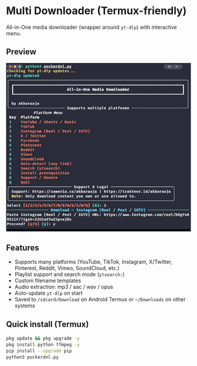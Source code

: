 # Multi Downloader (Termux-friendly)

All-in-One media downloader (wrapper around `yt-dlp`) with interactive menu.

## Preview
![Preview](https://github.com/SoloPocker/All-In-One-Downloader/blob/main/Screenshot_20250914-081207.jpg)

## Features
- Supports many platforms (YouTube, TikTok, Instagram, X/Twitter, Pinterest, Reddit, Vimeo, SoundCloud, etc.)
- Playlist support and search mode (`ytsearch:`)
- Custom filename templates
- Audio extraction: mp3 / aac / wav / opus
- Auto-update `yt-dlp` on start
- Saved to `/sdcard/Download` on Android Termux or `~/Downloads` on other systems

## Quick install (Termux)
```bash
pkg update && pkg upgrade -y
pkg install python ffmpeg -y
pip install --upgrade pip
python3 pockerdnl.py
